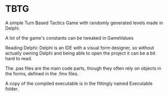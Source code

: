 # TBTG
A simple Turn Based Tactics Game with randomly generated levels made in Delphi.

A lot of the game's constants can be tweaked in GameValues

Reading Delphi:
Delphi is an IDE with a visual form designer, so without actually owning Delphi and being able to open the project it can be a bit hard to read.

The .pas files are the main code parts, though they often rely on objects in the forms, defined in the .fmx files.

A copy of the compiled executable is in the fittingly named Executable folder.